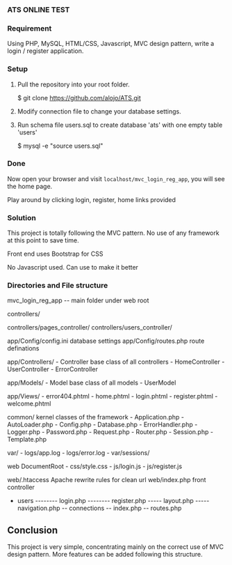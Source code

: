 ### ATS ONLINE TEST 

### Requirement 

Using PHP, MySQL, HTML/CSS, Javascript, MVC design pattern, write a login / register application.

### Setup ###

1) Pull the repository into your root folder.

   $ git clone https://github.com/alojo/ATS.git

2) Modify connection file to change your database settings.

3) Run schema file users.sql to create database 'ats' with one empty table 'users'

    $ mysql -e "source users.sql"

### Done 

Now open your browser and visit `localhost/mvc_login_reg_app`, you will see the home page.

Play around by clicking login, register, home links provided

### Solution 

This project is totally following the MVC pattern. No use of any framework at this point to save time.

Front end uses Bootstrap for CSS

No Javascript used. Can use to make it better

### Directories and File structure 

mvc_login_reg_app      -- main folder under web root

controllers/           

controllers/pages_controller/
controllers/users_controller/




app/Config/config.ini       database settings
app/Config/routes.php       route definations

app/Controllers/
    - Controller            base class of all controllers
    - HomeController
    - UserController
    - ErrorController

app/Models/
    - Model                 base class of all models
    - UserModel

app/Views/
    - error404.phtml
    - home.phtml
    - login.phtml
    - register.phtml
    - welcome.phtml

common/                     kernel classes of the framework
    - Application.php
    - AutoLoader.php
    - Config.php
    - Database.php
    - ErrorHandler.php
    - Logger.php
    - Password.php
    - Request.php
    - Router.php
    - Session.php
    - Template.php

var/
    - logs/app.log
    - logs/error.log
    - var/sessions/

web                         DocumentRoot
    - css/style.css
    - js/login.js
    - js/register.js

web/.htaccess               Apache rewrite rules for clean url
web/index.php               front controller




- users
-------- login.php
-------- register.php
----- layout.php
----- navigation.php
-- connections
-- index.php
-- routes.php

## Conclusion

This project is very simple, concentrating mainly on the correct use of MVC design pattern.
More features can be added following this structure.

